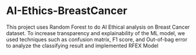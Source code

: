# AI-Ethics-BreastCancer
This project uses Random Forest to do AI Ethical analysis on Breast Cancer dataset.
To increase transparency and explainability of the ML model, we used techniques such as confusion matrix, F1 score, and Out-of-bag error to analyze 
the classifying result and implemented RFEX Model
